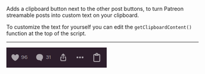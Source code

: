 Adds a clipboard button next to the other post buttons, to turn Patreon streamable posts into custom text on your clipboard.

To customize the text for yourself you can edit the `getClipboardContent()` function at the top of the script.

---

![Image of the clipboard button](https://raw.githubusercontent.com/p-laranjinha/userscripts/master/Patreon%20Streamable%20Into%20Clipboard/images/buttons.png)
